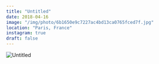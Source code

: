```yaml
---
title: "Untitled"
date: 2018-04-16
image: "/img/photo/6b1650e9c7227ac4bd13ca0765fced7f.jpg"
location: "Paris, France"
instagram: true
draft: false
---
```


![Untitled](/img/photo/6b1650e9c7227ac4bd13ca0765fced7f.jpg)
